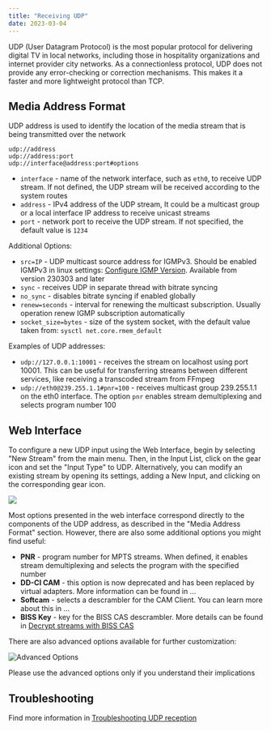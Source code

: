 ```yaml
---
title: "Receiving UDP"
date: 2023-03-04
---
```


UDP (User Datagram Protocol) is the most popular protocol for delivering digital TV in local networks, including those in hospitality organizations and internet provider city networks. As a connectionless protocol, UDP does not provide any error-checking or correction mechanisms. This makes it a faster and more lightweight protocol than TCP.

## Media Address Format

UDP address is used to identify the location of the media stream that is being transmitted over the network

```
udp://address
udp://address:port
udp://interface@address:port#options
```

- `interface` - name of the network interface, such as `eth0`, to receive UDP stream. If not defined, the UDP stream will be received according to the system routes
- `address` - IPv4 address of the UDP stream, It could be a multicast group or a local interface IP address to receive unicast streams
- `port` - network port to receive the UDP stream. If not specified, the default value is `1234`

Additional Options:

- `src=IP` - UDP multicast source address for IGMPv3. Should be enabled IGMPv3 in linux settings: [Configure IGMP Version](../../../misc/tools-and-utilities/network/configure-igmp-version). Available from version 230303 and later
- `sync` - receives UDP in separate thread with bitrate syncing
- `no_sync` - disables bitrate syncing if enabled globally
- `renew=seconds` - interval for renewing the multicast subscription. Usually operation renew IGMP subscription automatically
- `socket_size=bytes` - size of the system socket, with the default value taken from: `sysctl net.core.rmem_default`

Examples of UDP addresses:

- `udp://127.0.0.1:10001` - receives the stream on localhost using port 10001. This can be useful for transferring streams between different services, like receiving a transcoded stream from FFmpeg
- `udp://eth0@239.255.1.1#pnr=100` - receives multicast group 239.255.1.1 on the eth0 interface. The option `pnr` enables stream demultiplexing and selects program number 100

## Web Interface

To configure a new UDP input using the Web Interface, begin by selecting "New Stream" from the main menu. Then, in the Input List, click on the gear icon and set the "Input Type" to UDP. Alternatively, you can modify an existing stream by opening its settings, adding a New Input, and clicking on the corresponding gear icon.

![](https://storage.crisp.chat/users/helpdesk/website/ba41e739dc7e3800/udp_816vrf.png)

Most options presented in the web interface correspond directly to the components of the UDP address, as described in the "Media Address Format" section. However, there are also some additional options you might find useful:

- **PNR** - program number for MPTS streams. When defined, it enables stream demultiplexing and selects the program with the specified number
- **DD-CI CAM** - this option is now deprecated and has been replaced by virtual adapters. More information can be found in ...
- **Softcam** - selects a descrambler for the CAM Client. You can learn more about this in ...
- **BISS Key** - key for the BISS CAS descrambler. More details can be found in [Decrypt streams with BISS CAS](/en/article/decrypt-streams-with-biss-cas-1p1dt9e/)

There are also advanced options available for further customization:

![Advanced Options](https://storage.crisp.chat/users/helpdesk/website/ba41e739dc7e3800/snimok-ekrana-2023-05-08-v-153_mpaf1m.png)

Please use the advanced options only if you understand their implications

## Troubleshooting

Find more information in [Troubleshooting UDP reception](../../../misc/troubleshooting/receiving/udp-reception)
